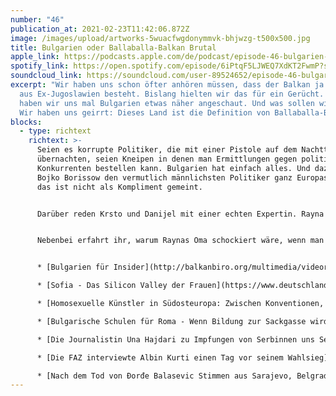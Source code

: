 ```yaml
---
number: "46"
publication_at: 2021-02-23T11:42:06.872Z
image: /images/upload/artworks-5wuacfwgdonymmvk-bhjwzg-t500x500.jpg
title: Bulgarien oder Ballaballa-Balkan Brutal
apple_link: https://podcasts.apple.com/de/podcast/episode-46-bulgarien-oder-ballaballa-balkan-brutal/id1170436903?i=1000510238282
spotify_link: https://open.spotify.com/episode/6iPtqF5LJWEQ7XdKT2FwmP?si=cbo2JStDSKWK9NYaI8rMqQ
soundcloud_link: https://soundcloud.com/user-89524652/episode-46-bulgarien-oder-ballaballa-balkan-brutal
excerpt: "Wir haben uns schon öfter anhören müssen, dass der Balkan ja nicht nur
  aus Ex-Jugoslawien besteht. Bislang hielten wir das für ein Gerücht. Doch nun
  haben wir uns mal Bulgarien etwas näher angeschaut. Und was sollen wir sagen?
  Wir haben uns geirrt: Dieses Land ist die Definition von Ballaballa-Balkan."
blocks:
  - type: richtext
    richtext: >-
      Seien es korrupte Politiker, die mit einer Pistole auf dem Nachttisch
      übernachten, seien Kneipen in denen man Ermittlungen gegen politische
      Konkurrenten bestellen kann. Bulgarien hat einfach alles. Und dazu mit
      Bojko Borissow den vermutlich männlichsten Politiker ganz Europas - und
      das ist nicht als Kompliment gemeint.


      Darüber reden Krsto und Danijel mit einer echten Expertin. Rayna Breuer berichtet als Journalistin über Südosteuropa, stammt selbst aus Bulgarien und hat sich im Gegensatz zu ihren Gastgebern auch vorbereitet.


      Nebenbei erfahrt ihr, warum Raynas Oma schockiert wäre, wenn man ihr auf Kroatisch "Guten Appetit" wünschen würde, was es mit Draža Miyagović auf sich hat und welche Songs von Đorđe Balašević die Jungs und Rayna am liebsten hören.


      * [Bulgarien für Insider](http://balkanbiro.org/multimedia/videoreihe-bulgarien-fuer-insider) - eine Kurzfilmreihe von Rayna Breuer

      * [Sofia - Das Silicon Valley der Frauen](https://www.deutschlandfunk.de/bulgariens-hauptstadt-sofia-das-silicon-valley-der-frauen.795.de.html?dram:article_id=419483) (Rayna Breuer)

      * [Homosexuelle Künstler in Südosteuropa: Zwischen Konventionen, Kirche und Klischees](https://www.dw.com/de/homosexuelle-k%C3%BCnstler-in-s%C3%BCdosteuropa-zwischen-konventionen-kirche-und-klischees/a-53801198) (Rayna Breuer)

      * [Bulgarische Schulen für Roma - Wenn Bildung zur Sackgasse wird](https://www.deutschlandfunk.de/bulgarische-schulen-fuer-roma-wenn-bildung-zur-sackgasse.795.de.html?dram:article_id=429956) (von Rayna Breuer)

      * [Die Journalistin Una Hajdari zu Impfungen von Serbinnen uns Serben im Kosovo ](https://twitter.com/UnaHajdari/status/1363834794073870340)

      * [Die FAZ interviewte Albin Kurti einen Tag vor seinem Wahlsieg](https://www.faz.net/aktuell/politik/ausland/albin-kurti-im-gespraech-vor-der-parlementswahl-im-kosovo-17192645.html) (von Michael Martens)

      * [Nach dem Tod von Ðorđe Balasevic Stimmen aus Sarajevo, Belgrad, Priština und Zagreb](https://www.ard-wien.de/2021/02/22/abschied-von-djordje-balasevic/) (ARD Studio Wien)
---
```

